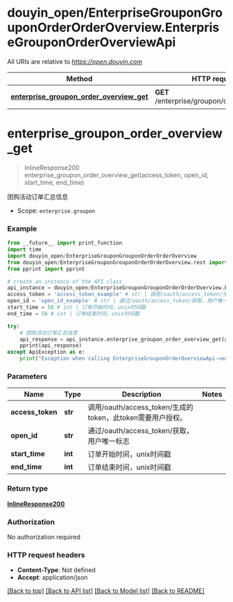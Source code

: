# douyin_open/EnterpriseGrouponGrouponOrderOrderOverview.EnterpriseGrouponOrderOverviewApi

All URIs are relative to *https://open.douyin.com*

Method | HTTP request | Description
------------- | ------------- | -------------
[**enterprise_groupon_order_overview_get**](EnterpriseGrouponOrderOverviewApi.md#enterprise_groupon_order_overview_get) | **GET** /enterprise/groupon/order/overview/ | 团购活动订单汇总信息

# **enterprise_groupon_order_overview_get**
> InlineResponse200 enterprise_groupon_order_overview_get(access_token, open_id, start_time, end_time)

团购活动订单汇总信息

* Scope: `enterprise.groupon` 

### Example
```python
from __future__ import print_function
import time
import douyin_open/EnterpriseGrouponGrouponOrderOrderOverview
from douyin_open/EnterpriseGrouponGrouponOrderOrderOverview.rest import ApiException
from pprint import pprint

# create an instance of the API class
api_instance = douyin_open/EnterpriseGrouponGrouponOrderOrderOverview.EnterpriseGrouponOrderOverviewApi()
access_token = 'access_token_example' # str | 调用/oauth/access_token/生成的token，此token需要用户授权。
open_id = 'open_id_example' # str | 通过/oauth/access_token/获取，用户唯一标志
start_time = 56 # int | 订单开始时间，unix时间戳
end_time = 56 # int | 订单结束时间，unix时间戳

try:
    # 团购活动订单汇总信息
    api_response = api_instance.enterprise_groupon_order_overview_get(access_token, open_id, start_time, end_time)
    pprint(api_response)
except ApiException as e:
    print("Exception when calling EnterpriseGrouponOrderOverviewApi->enterprise_groupon_order_overview_get: %s\n" % e)
```

### Parameters

Name | Type | Description  | Notes
------------- | ------------- | ------------- | -------------
 **access_token** | **str**| 调用/oauth/access_token/生成的token，此token需要用户授权。 | 
 **open_id** | **str**| 通过/oauth/access_token/获取，用户唯一标志 | 
 **start_time** | **int**| 订单开始时间，unix时间戳 | 
 **end_time** | **int**| 订单结束时间，unix时间戳 | 

### Return type

[**InlineResponse200**](InlineResponse200.md)

### Authorization

No authorization required

### HTTP request headers

 - **Content-Type**: Not defined
 - **Accept**: application/json

[[Back to top]](#) [[Back to API list]](../README.md#documentation-for-api-endpoints) [[Back to Model list]](../README.md#documentation-for-models) [[Back to README]](../README.md)

